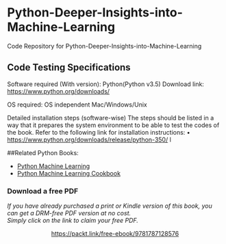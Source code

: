 


# Python-Deeper-Insights-into-Machine-Learning
Code Repository for Python-Deeper-Insights-into-Machine-Learning
## Code Testing Specifications

Software required (With version): 
Python(Python v3.5)
Download link: https://www.python.org/downloads/

OS required:
OS independent
Mac/Windows/Unix

Detailed installation steps (software-wise)
The steps should be listed in a way that it prepares the system environment to be able to test the codes of the book.
Refer to the following link for installation instructions:
•	 https://www.python.org/downloads/release/python-350/ l


##Related Python Books:
* [Python Machine Learning](https://www.packtpub.com/big-data-and-business-intelligence/python-machine-learning?utm_source=github&utm_medium=repository&utm_campaign=9781783555130)
* [Python Machine Learning Cookbook](https://www.packtpub.com/big-data-and-business-intelligence/python-machine-learning-cookbook?utm_source=github&utm_medium=repository&utm_campaign=9781786464477)
### Download a free PDF

 <i>If you have already purchased a print or Kindle version of this book, you can get a DRM-free PDF version at no cost.<br>Simply click on the link to claim your free PDF.</i>
<p align="center"> <a href="https://packt.link/free-ebook/9781787128576">https://packt.link/free-ebook/9781787128576 </a> </p>